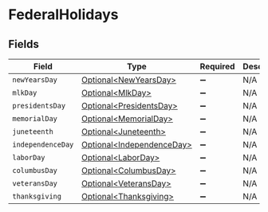 # FederalHolidays


## Fields

| Field                                                                    | Type                                                                     | Required                                                                 | Description                                                              |
| ------------------------------------------------------------------------ | ------------------------------------------------------------------------ | ------------------------------------------------------------------------ | ------------------------------------------------------------------------ |
| `newYearsDay`                                                            | [Optional\<NewYearsDay>](../../models/components/NewYearsDay.md)         | :heavy_minus_sign:                                                       | N/A                                                                      |
| `mlkDay`                                                                 | [Optional\<MlkDay>](../../models/components/MlkDay.md)                   | :heavy_minus_sign:                                                       | N/A                                                                      |
| `presidentsDay`                                                          | [Optional\<PresidentsDay>](../../models/components/PresidentsDay.md)     | :heavy_minus_sign:                                                       | N/A                                                                      |
| `memorialDay`                                                            | [Optional\<MemorialDay>](../../models/components/MemorialDay.md)         | :heavy_minus_sign:                                                       | N/A                                                                      |
| `juneteenth`                                                             | [Optional\<Juneteenth>](../../models/components/Juneteenth.md)           | :heavy_minus_sign:                                                       | N/A                                                                      |
| `independenceDay`                                                        | [Optional\<IndependenceDay>](../../models/components/IndependenceDay.md) | :heavy_minus_sign:                                                       | N/A                                                                      |
| `laborDay`                                                               | [Optional\<LaborDay>](../../models/components/LaborDay.md)               | :heavy_minus_sign:                                                       | N/A                                                                      |
| `columbusDay`                                                            | [Optional\<ColumbusDay>](../../models/components/ColumbusDay.md)         | :heavy_minus_sign:                                                       | N/A                                                                      |
| `veteransDay`                                                            | [Optional\<VeteransDay>](../../models/components/VeteransDay.md)         | :heavy_minus_sign:                                                       | N/A                                                                      |
| `thanksgiving`                                                           | [Optional\<Thanksgiving>](../../models/components/Thanksgiving.md)       | :heavy_minus_sign:                                                       | N/A                                                                      |